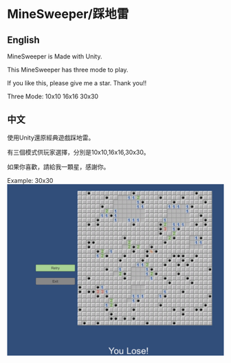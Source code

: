 # MineSweeper/踩地雷

## English

MineSweeper is Made with Unity.

This MineSweeper has three mode to play.

If you like this, please give me a star. Thank you!!

Three Mode:
10x10
16x16
30x30

## 中文

使用Unity還原經典遊戲踩地雷。

有三個模式供玩家選擇，分別是10x10,16x16,30x30。

如果你喜歡，請給我一顆星，感謝你。

Example: 30x30
<img src="https://raw.githubusercontent.com/tsen1220/UnityMineSweeper/master/IMG/introduction.jpg">